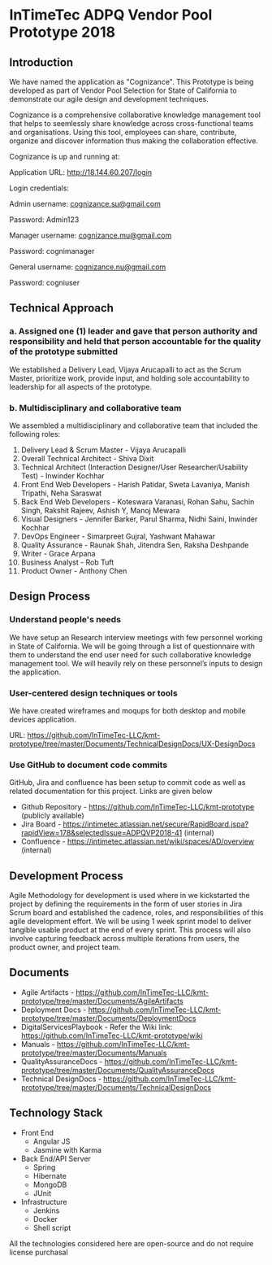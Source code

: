 # InTimeTec ADPQ Vendor Pool Prototype 2018

## Introduction
We have named the application as "Cognizance". This Prototype is being developed as part of Vendor Pool Selection for State of California to demonstrate our agile design and development techniques. 

Cognizance is a comprehensive collaborative knowledge management tool that helps to seemlessly share knowledge across cross-functional teams and organisations. Using this tool, employees can share, contribute, organize and discover information thus making the collaboration effective.

Cognizance is up and running at: 

Application URL: http://18.144.60.207/login

Login credentials:

Admin username: cognizance.su@gmail.com

Password: Admin123


Manager username: cognizance.mu@gmail.com

Password: cognimanager


General username: cognizance.nu@gmail.com

Password: cogniuser

## Technical Approach

### a. Assigned one (1) leader and gave that person authority and responsibility and held that person accountable for the quality of the prototype submitted

We established a Delivery Lead, Vijaya Arucapalli to act as the Scrum Master, prioritize work, provide input, and holding sole accountability to leadership for all aspects of the prototype.

### b. Multidisciplinary and collaborative team

We assembled a multidisciplinary and collaborative team that included the following roles:
1. Delivery Lead & Scrum Master - Vijaya Arucapalli
2. Overall Technical Architect - Shiva Dixit
3. Technical Architect (Interaction Designer/User Researcher/Usability Test) - Inwinder Kochhar
4. Front End Web Developers - Harish Patidar, Sweta Lavaniya, Manish Tripathi, Neha Saraswat
5. Back End Web Developers - Koteswara Varanasi, Rohan Sahu, Sachin Singh, Rakshit Rajeev, Ashish Y, Manoj Mewara
6. Visual Designers - Jennifer Barker, Parul Sharma, Nidhi Saini, Inwinder Kochhar
7. DevOps Engineer - Simarpreet Gujral, Yashwant Mahawar
8. Quality Assurance - Raunak Shah, Jitendra Sen, Raksha Deshpande
9. Writer - Grace Arpana
10. Business Analyst - Rob Tuft
11. Product Owner - Anthony Chen

## Design Process

### Understand people's needs
We have setup an Research interview meetings with few personnel working in State of California. We will be going through a list of questionnaire with them to understand the end user need for such collaborative knowledge management tool. We will heavily rely on these personnel’s inputs to design the application.

### User-centered design techniques or tools
We have created wireframes and moqups for both desktop and mobile devices application.

URL: https://github.com/InTimeTec-LLC/kmt-prototype/tree/master/Documents/TechnicalDesignDocs/UX-DesignDocs
  
### Use GitHub to document code commits
GitHub, Jira and confluence has been setup to commit code as well as related documentation for this project. Links are given below

* Github Repository - https://github.com/InTimeTec-LLC/kmt-prototype (publicly available)
* Jira Board - https://intimetec.atlassian.net/secure/RapidBoard.jspa?rapidView=178&selectedIssue=ADPQVP2018-41 (internal)
* Confluence - https://intimetec.atlassian.net/wiki/spaces/AD/overview (internal)


## Development Process
Agile Methodology for development is used where in we kickstarted the project by defining the requirements in the form of user stories in Jira Scrum board and established the cadence, roles, and responsibilities of this agile development effort. We will be using 1 week sprint model to deliver tangible usable product at the end of every sprint. This process will also involve capturing feedback across multiple iterations from users, the product owner, and project team.

## Documents
* Agile Artifacts - https://github.com/InTimeTec-LLC/kmt-prototype/tree/master/Documents/AgileArtifacts
* Deployment Docs - https://github.com/InTimeTec-LLC/kmt-prototype/tree/master/Documents/DeploymentDocs
* DigitalServicesPlaybook - Refer the Wiki link: https://github.com/InTimeTec-LLC/kmt-prototype/wiki
* Manuals - https://github.com/InTimeTec-LLC/kmt-prototype/tree/master/Documents/Manuals
* QualityAssuranceDocs - https://github.com/InTimeTec-LLC/kmt-prototype/tree/master/Documents/QualityAssuranceDocs
* Technical DesignDocs - https://github.com/InTimeTec-LLC/kmt-prototype/tree/master/Documents/TechnicalDesignDocs

## Technology Stack

* Front End
    * Angular JS
    * Jasmine with Karma
* Back End/API Server
    * Spring
    * Hibernate
    * MongoDB
    * JUnit
* Infrastructure
    * Jenkins
    * Docker
    * Shell script
    
 All the technologies considered here are open-source and do not require license purchasal
